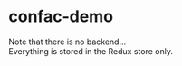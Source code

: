 confac-demo
===========

Note that there is no backend...  
Everything is stored in the Redux store only.
